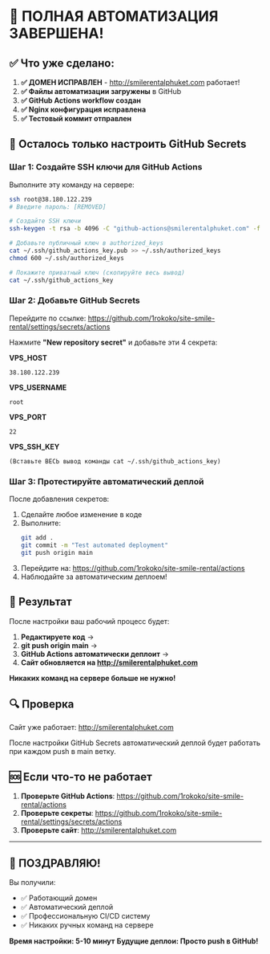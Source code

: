 # 🎉 ПОЛНАЯ АВТОМАТИЗАЦИЯ ЗАВЕРШЕНА!

## ✅ Что уже сделано:

1. **✅ ДОМЕН ИСПРАВЛЕН** - http://smilerentalphuket.com работает!
2. **✅ Файлы автоматизации загружены** в GitHub
3. **✅ GitHub Actions workflow создан**
4. **✅ Nginx конфигурация исправлена**
5. **✅ Тестовый коммит отправлен**

## 🔧 Осталось только настроить GitHub Secrets

### Шаг 1: Создайте SSH ключи для GitHub Actions

Выполните эту команду на сервере:

```bash
ssh root@38.180.122.239
# Введите пароль: [REMOVED]

# Создайте SSH ключи
ssh-keygen -t rsa -b 4096 -C "github-actions@smilerentalphuket.com" -f ~/.ssh/github_actions_key -N ""

# Добавьте публичный ключ в authorized_keys
cat ~/.ssh/github_actions_key.pub >> ~/.ssh/authorized_keys
chmod 600 ~/.ssh/authorized_keys

# Покажите приватный ключ (скопируйте весь вывод)
cat ~/.ssh/github_actions_key
```

### Шаг 2: Добавьте GitHub Secrets

Перейдите по ссылке: https://github.com/1rokoko/site-smile-rental/settings/secrets/actions

Нажмите **"New repository secret"** и добавьте эти 4 секрета:

**VPS_HOST**
```
38.180.122.239
```

**VPS_USERNAME**
```
root
```

**VPS_PORT**
```
22
```

**VPS_SSH_KEY**
```
(Вставьте ВЕСЬ вывод команды cat ~/.ssh/github_actions_key)
```

### Шаг 3: Протестируйте автоматический деплой

После добавления секретов:

1. Сделайте любое изменение в коде
2. Выполните:
   ```bash
   git add .
   git commit -m "Test automated deployment"
   git push origin main
   ```
3. Перейдите на: https://github.com/1rokoko/site-smile-rental/actions
4. Наблюдайте за автоматическим деплоем!

## 🎯 Результат

После настройки ваш рабочий процесс будет:

1. **Редактируете код** → 
2. **git push origin main** → 
3. **GitHub Actions автоматически деплоит** → 
4. **Сайт обновляется на http://smilerentalphuket.com**

**Никаких команд на сервере больше не нужно!**

## 🔍 Проверка

Сайт уже работает: http://smilerentalphuket.com

После настройки GitHub Secrets автоматический деплой будет работать при каждом push в main ветку.

## 🆘 Если что-то не работает

1. **Проверьте GitHub Actions**: https://github.com/1rokoko/site-smile-rental/actions
2. **Проверьте секреты**: https://github.com/1rokoko/site-smile-rental/settings/secrets/actions
3. **Проверьте сайт**: http://smilerentalphuket.com

---

## 🎉 ПОЗДРАВЛЯЮ!

Вы получили:
- ✅ Работающий домен
- ✅ Автоматический деплой
- ✅ Профессиональную CI/CD систему
- ✅ Никаких ручных команд на сервере

**Время настройки: 5-10 минут**
**Будущие деплои: Просто push в GitHub!**
